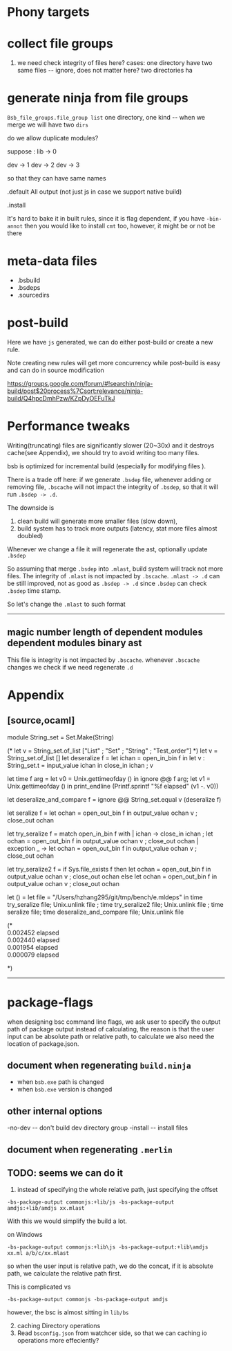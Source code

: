 # Phony targets


# collect file groups

1. we need check integrity of files here?
cases:
one directory have two same files -- ignore, does not matter here?
two directories ha

# generate ninja from file groups

`Bsb_file_groups.file_group list`
one directory, one kind --
when we merge we will have two `dirs`

do we allow duplicate modules?

suppose :
lib -> 0

dev -> 1
dev -> 2 
dev -> 3 

so that they can have same names


.default
All  output (not just js in case we support native build)

.install

It's hard to bake it in built rules, since it is flag dependent, if you have `-bin-annot` 
then you would like to install `cmt` too, however, it might be or not be there 

# meta-data files 

- .bsbuild
- .bsdeps
- .sourcedirs
# post-build

Here we have `js` generated, we can do either post-build or
create a new rule.

Note creating new rules will get more concurrency while post-build is easy 
and can do in source modification

https://groups.google.com/forum/#!searchin/ninja-build/post$20process%7Csort:relevance/ninja-build/Q4hpcDmhPzw/KZpDyOEFuTkJ 

# Performance tweaks

Writing(truncating) files are significantly slower (20~30x) and it destroys cache(see Appendix), we should 
try to avoid writing too many files.

bsb is optimized for incremental build (especially for modifying files ).

There is a trade off here: if we generate `.bsdep` file, whenever adding or removing file, `.bscache` will not 
impact the integrity of `.bsdep`, so that it will run `.bsdep -> .d`.

The downside is 
1. clean build will generate more smaller files (slow down), 
2. build system has to track more outputs  (latency, stat more files almost doubled)

Whenever we change a file it will regenerate the ast, optionally update `.bsdep`      

So assuming that merge `.bsdep` into `.mlast`, build system will track not more files.
The integrity of `.mlast` is not impacted by `.bscache`.
`.mlast -> .d` can be still improved, not as good as `.bsdep -> .d` since `.bsdep` 
can check `.bsdep` time stamp.

So let's change the `.mlast` to such format

----------
magic number
length of dependent modules
dependent modules
binary ast   
----------

This file is integrity is not impacted by `.bscache`. whenever `.bscache` changes we check if we need regenerate `.d`

# Appendix
[source,ocaml]
--------------
module String_set = Set.Make(String)

(* let v = String_set.of_list ["List" ; "Set" ; "String" ; "Test_order"] *)
let v = String_set.of_list []
let deseralize f =
  let ichan  = open_in_bin f in
  let v : String_set.t = input_value ichan  in
  close_in ichan ;
  v

let time f arg =
  let v0 = Unix.gettimeofday () in
  ignore @@ f arg;
  let v1 = Unix.gettimeofday ()  in
  print_endline (Printf.sprintf "%f elapsed" (v1 -. v0))

let deseralize_and_compare f =
  ignore @@ String_set.equal v (deseralize f)

let  seralize f =
  let ochan = open_out_bin f in
  output_value ochan  v ;
  close_out ochan

let try_seralize f =
  match open_in_bin f with
  | ichan ->
    close_in ichan ;
    let ochan = open_out_bin f in
    output_value ochan  v ;
    close_out ochan
  | exception _ ->
    let ochan = open_out_bin f in
    output_value ochan  v ;
    close_out ochan

let try_seralize2 f =
  if Sys.file_exists f then
    let ochan = open_out_bin f in
    output_value ochan  v ;
    close_out ochan
  else
    let ochan = open_out_bin f in
    output_value ochan  v ;
    close_out ochan



let () =
  let file = "/Users/hzhang295/git/tmp/bench/e.mldeps" in
  time try_seralize file;
  Unix.unlink file ;
  time try_seralize2 file;
  Unix.unlink file ;
  time seralize file;
  time deseralize_and_compare file;
  Unix.unlink file

(*                                                                                                                                                                                                                                                              
0.002452 elapsed                                                                                                                                                                                                                                                
0.002440 elapsed                                                                                                                                                                                                                                                
0.001954 elapsed                                                                                                                                                                                                                                                
0.000079 elapsed                                                                                                                                                                                                                                                
                                                                                                                                                                                                                                                                
*)

--------------

# package-flags

 when designing bsc command line flags, we ask user to specify the output path of package output 
 instead of calculating, 
 the reason is that the user input can be absolute path or relative path, to calculate 
 we also need the location of package.json.


 ## document when regenerating `build.ninja`
 
 - when `bsb.exe` path is changed
 - when `bsb.exe` version is changed 

 ## other internal options
 
-no-dev -- don't build dev directory group
-install -- install files

## document when regenerating `.merlin`

## TODO: seems we can do it 

1. instead of specifying the whole relative path, just specifying the offset 
 ```
-bs-package-output commonjs:+lib/js -bs-package-output amdjs:+lib/amdjs xx.mlast
 ```   

 With this we would simplify the build a lot.

 on Windows
 ```
 -bs-package-output commonjs:+lib\js -bs-package-output:+lib\amdjs xx.ml a/b/c/xx.mlast
 ``` 

 so when the user input is relative path, we do the concat,
 if it is absolute path, we calculate the relative path first.

 This is complicated vs  
 
 ```
 -bs-package-output commonjs -bs-package-output amdjs
 ```

 however, the bsc is almost sitting in `lib/bs`

2. caching Directory operations
3. Read `bsconfig.json` from watchcer  side, so that we can caching io operations more effeciently?

